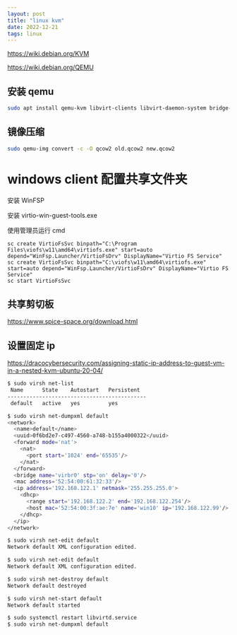 ```yaml
---
layout: post
title: "linux kvm"
date: 2022-12-21
tags: linux
---
```


<https://wiki.debian.org/KVM>

<https://wiki.debian.org/QEMU>

## 安装 qemu

```bash
sudo apt install qemu-kvm libvirt-clients libvirt-daemon-system bridge-utils virt-manager ovmf
```

## 镜像压缩

```bash
sudo qemu-img convert -c -O qcow2 old.qcow2 new.qcow2
````

# windows client 配置共享文件夹

安装 WinFSP

安装 virtio-win-guest-tools.exe

使用管理员运行 cmd

```
sc create VirtioFsSvc binpath="C:\Program Files\viofs\w11\amd64\virtiofs.exe" start=auto depend="WinFsp.Launcher/VirtioFsDrv" DisplayName="Virtio FS Service"
sc create VirtioFsSvc binpath="C:\viofs\w11\amd64\virtiofs.exe" start=auto depend="WinFsp.Launcher/VirtioFsDrv" DisplayName="Virtio FS Service"
sc start VirtioFsSvc
```

## 共享剪切板

<https://www.spice-space.org/download.html>

## 设置固定 ip

https://dracocybersecurity.com/assigning-static-ip-address-to-guest-vm-in-a-nested-kvm-ubuntu-20-04/

```bash
$ sudo virsh net-list
 Name      State    Autostart   Persistent
--------------------------------------------
 default   active   yes         yes

$ sudo virsh net-dumpxml default
<network>
  <name>default</name>
  <uuid>0f6bd2e7-c497-4560-a748-b155a4000322</uuid>
  <forward mode='nat'>
    <nat>
      <port start='1024' end='65535'/>
    </nat>
  </forward>
  <bridge name='virbr0' stp='on' delay='0'/>
  <mac address='52:54:00:61:32:33'/>
  <ip address='192.168.122.1' netmask='255.255.255.0'>
    <dhcp>
      <range start='192.168.122.2' end='192.168.122.254'/>
      <host mac='52:54:00:3f:ae:7e' name='win10' ip='192.168.122.99'/>
    </dhcp>
  </ip>
</network>

$ sudo virsh net-edit default
Network default XML configuration edited.

$ sudo virsh net-edit default
Network default XML configuration edited.

$ sudo virsh net-destroy default
Network default destroyed

$ sudo virsh net-start default
Network default started

$ sudo systemctl restart libvirtd.service
$ sudo virsh net-dumpxml default
```
